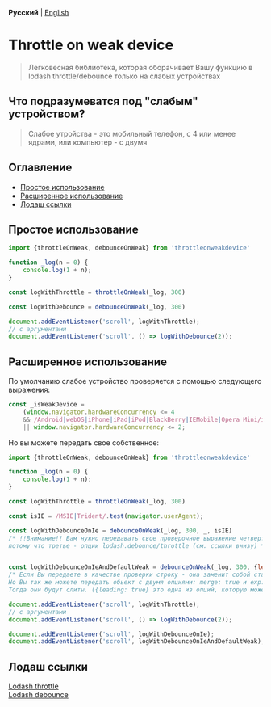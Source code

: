 **Русский** | [English](./README.md)
# Throttle on weak device

> Легковесная библиотека, которая оборачивает Вашу функцию в lodash throttle/debounce только на слабых устройствах 

## Что подразумеватся под "слабым" устройством?

> Слабое утройства -  это мобильный телефон, с 4 или менее ядрами, или компьютер  - с двумя

## Оглавление

* [Простое использование](#простое-использование)
* [Расширенное использование](#расширенное-использование)
* [Лодаш ссылки](#лодаш-ссылки)

## Простое использование

```js
import {throttleOnWeak, debounceOnWeak} from 'throttleonweakdevice'

function _log(n = 0) {
	console.log(1 + n);
}

const logWithThrottle = throttleOnWeak(_log, 300)

const logWithDebounce = debounceOnWeak(_log, 300)

document.addEventListener('scroll', logWithThrottle);
// с аргументами
document.addEventListener('scroll', () => logWithDebounce(2));
```

## Расширенное использование

По умолчанию слабое устройство проверяется с помощью следующего выражения: 

```js
const _isWeakDevice =
	(window.navigator.hardwareConcurrency <= 4
	&& /Android|webOS|iPhone|iPad|iPod|BlackBerry|IEMobile|Opera Mini/i.test(navigator.userAgent))
	|| window.navigator.hardwareConcurrency <= 2;
```

Но вы можете передать свое собственное:


```js
import {throttleOnWeak, debounceOnWeak} from 'throttleonweakdevice'

function _log(n = 0) {
	console.log(1 + n);
}

const logWithThrottle = throttleOnWeak(_log, 300)

const isIE = /MSIE|Trident/.test(navigator.userAgent);

const logWithDebounceOnIe = debounceOnWeak(_log, 300, _, isIE)
/* !!Внимание!! Вам нужно передавать свое проверочное выражение четвертым аргументом,
потому что третье - опции lodash.debounce/throttle (см. ссылки внизу) */


const logWithDebounceOnIeAndDefaultWeak = debounceOnWeak(_log, 300, {leading: true}, {merge: true, exp: isIE})
/* Если Вы передаете в качестве проверки строку - она заменит собой стандартую (как в примере выше).
Но Вы так же можете передать обьект с двумя опциями: merge: true и exp: ваше выражение.
Тогда они будут слиты. ({leading: true} это одна из опций, которую может использовать лодаш (ссылки внизу))  */

document.addEventListener('scroll', logWithThrottle);
// с аргументами
document.addEventListener('scroll', () => logWithDebounce(2));

document.addEventListener('scroll', logWithDebounceOnIe);
document.addEventListener('scroll', logWithDebounceOnIeAndDefaultWeak);
```

## Лодаш ссылки

[Lodash throttle](https://lodash.com/docs/4.17.15#throttle) </br>
[Lodash debounce](https://lodash.com/docs/4.17.15#debounce) </br>
